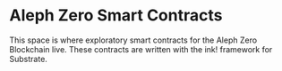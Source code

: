 # Aleph Zero Smart Contracts

This space is where exploratory smart contracts for the Aleph Zero Blockchain live. These contracts are written with the ink! framework for Substrate.
